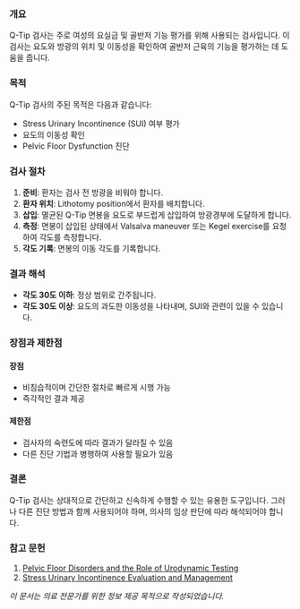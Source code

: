 ### 개요
Q-Tip 검사는 주로 여성의 요실금 및 골반저 기능 평가를 위해 사용되는 검사입니다. 이 검사는 요도와 방광의 위치 및 이동성을 확인하여 골반저 근육의 기능을 평가하는 데 도움을 줍니다.

### 목적
Q-Tip 검사의 주된 목적은 다음과 같습니다:
- Stress Urinary Incontinence (SUI) 여부 평가
- 요도의 이동성 확인
- Pelvic Floor Dysfunction 진단

### 검사 절차
1. **준비**: 환자는 검사 전 방광을 비워야 합니다.
2. **환자 위치**: Lithotomy position에서 환자를 배치합니다.
3. **삽입**: 멸균된 Q-Tip 면봉을 요도로 부드럽게 삽입하여 방광경부에 도달하게 합니다.
4. **측정**: 면봉이 삽입된 상태에서 Valsalva maneuver 또는 Kegel exercise를 요청하여 각도를 측정합니다.
5. **각도 기록**: 면봉의 이동 각도를 기록합니다.

### 결과 해석
- **각도 30도 이하**: 정상 범위로 간주됩니다.
- **각도 30도 이상**: 요도의 과도한 이동성을 나타내며, SUI와 관련이 있을 수 있습니다.

### 장점과 제한점
#### 장점
- 비침습적이며 간단한 절차로 빠르게 시행 가능
- 즉각적인 결과 제공

#### 제한점
- 검사자의 숙련도에 따라 결과가 달라질 수 있음
- 다른 진단 기법과 병행하여 사용할 필요가 있음

### 결론
Q-Tip 검사는 상대적으로 간단하고 신속하게 수행할 수 있는 유용한 도구입니다. 그러나 다른 진단 방법과 함께 사용되어야 하며, 의사의 임상 판단에 따라 해석되어야 합니다.

### 참고 문헌
1. [Pelvic Floor Disorders and the Role of Urodynamic Testing](https://example.com)
2. [Stress Urinary Incontinence Evaluation and Management](https://example.com)

*이 문서는 의료 전문가를 위한 정보 제공 목적으로 작성되었습니다.*